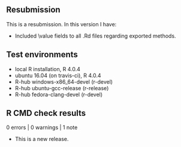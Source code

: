 ## Resubmission
This is a resubmission. In this version I have:

* Included \value fields to all .Rd files regarding exported methods.

## Test environments
- local R installation, R 4.0.4
- ubuntu 16.04 (on travis-ci), R 4.0.4
- R-hub windows-x86_64-devel (r-devel)
- R-hub ubuntu-gcc-release (r-release)
- R-hub fedora-clang-devel (r-devel)

## R CMD check results

0 errors | 0 warnings | 1 note

* This is a new release.